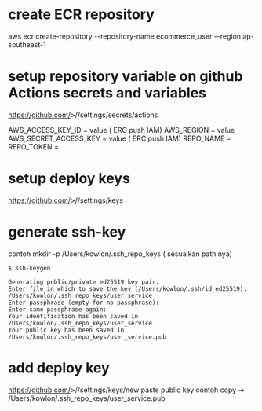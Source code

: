 # create ECR repository
aws ecr create-repository --repository-name ecommerce_user --region ap-southeast-1


# setup repository variable on github Actions secrets and variables

https://github.com/<username>>/<app-name>/settings/secrets/actions


AWS_ACCESS_KEY_ID = value ( ERC push IAM)
AWS_REGION = value
AWS_SECRET_ACCESS_KEY = value ( ERC push IAM)
REPO_NAME = <app-name>
REPO_TOKEN = <monorepo-gitops-repo-token>

# setup deploy keys
https://github.com/<username>>/<app-name>/settings/keys

# generate ssh-key

<path-tempat-aman> contoh
 mkdir -p /Users/kowlon/.ssh_repo_keys ( sesuaikan path nya)

 ```
$ ssh-keygen

Generating public/private ed25519 key pair.
Enter file in which to save the key (/Users/kowlon/.ssh/id_ed25519): /Users/kowlon/.ssh_repo_keys/user_service
Enter passphrase (empty for no passphrase): 
Enter same passphrase again: 
Your identification has been saved in /Users/kowlon/.ssh_repo_keys/user_service
Your public key has been saved in /Users/kowlon/.ssh_repo_keys/user_service.pub
```

# add deploy key

https://github.com/<username>>/<app-name>/settings/keys/new
paste public key
contoh copy -> /Users/kowlon/.ssh_repo_keys/user_service.pub



